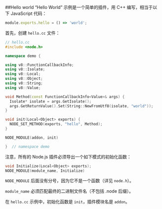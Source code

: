 ##Hello world
“Hello World” 示例是一个简单的插件，用 C++ 编写，相当于以下 JavaScript 代码：

```js
module.exports.hello = () => 'world';
```

首先，创建 `hello.cc` 文件：

```cpp
// hello.cc
#include <node.h>

namespace demo {

using v8::FunctionCallbackInfo;
using v8::Isolate;
using v8::Local;
using v8::Object;
using v8::String;
using v8::Value;

void Method(const FunctionCallbackInfo<Value>& args) {
  Isolate* isolate = args.GetIsolate();
  args.GetReturnValue().Set(String::NewFromUtf8(isolate, "world"));
}

void init(Local<Object> exports) {
  NODE_SET_METHOD(exports, "hello", Method);
}

NODE_MODULE(addon, init)

}  // namespace demo
```

注意，所有的 Node.js 插件必须导出一个如下模式的初始化函数：

```cpp
void Initialize(Local<Object> exports);
NODE_MODULE(module_name, Initialize)
```

`NODE_MODULE` 后面没有分号，因为它不是一个函数（详见 `node.h`）。

`module_name` 必须匹配最终的二进制文件名（不包括 .node 后缀）。

在 `hello.cc` 示例中，初始化函数是 `init`，插件模块名是 `addon`。

